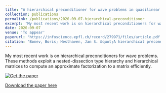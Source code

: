 ```yaml
---
title: "A hierarchical preconditioner for wave problems in quasilinear complexity"
collection: publications
permalink: /publications/2020-09-07-hierarchical-preconditioner
excerpt: 'My most recent work is on hierarchical preconditioners for wave problems. These methods exploit a nested-dissection type hierarchy and hierarchical matrices to compute an approximate factorization to a matrix efficiently.'
date: 2020-09-07
venue: 'To appear'
paperurl: 'https://infoscience.epfl.ch/record/279971/files/article.pdf'
citation: 'Bonev, Boris; Hesthaven, Jan S. &quot;A hierarchical preconditioner for wave problems in quasilinear complexity.&quot; <i>Under Review</i>.'
---
```

My most recent work is on hierarchical preconditioners for wave problems. These methods exploit a nested-dissection type hierarchy and hierarchical matrices to compute an approximate factorization to a matrix efficiently.

[![Get the paper](https://bonevbs.github.io/files/guitars_hprecon.png)](https://infoscience.epfl.ch/record/279971/files/article.pdf)

[Download the paper here](https://infoscience.epfl.ch/record/279971?ln=en)
